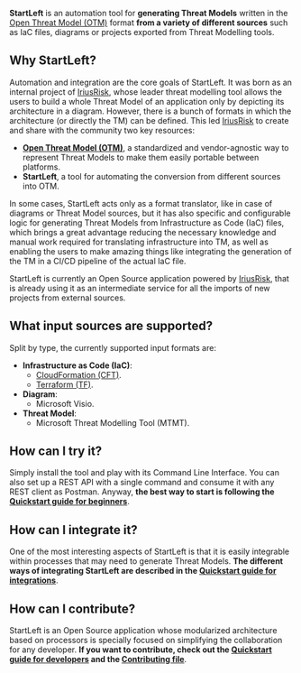 **StartLeft** is an automation tool for **generating Threat Models** written in the [Open Threat Model (OTM)](Open-Threat-Model-(OTM).md) 
format **from a variety of different sources** such as IaC files, diagrams or projects exported from 
Threat Modelling tools.

## Why StartLeft?

Automation and integration are the core goals of StartLeft. It was born as an internal project of [IriusRisk](https://www.iriusrisk.com/), whose leader threat 
modelling tool allows the users to build a whole Threat Model of an application only by depicting its architecture in a diagram.
However, there is a bunch of formats in which the architecture (or directly the TM) can be defined. This led [IriusRisk](https://www.iriusrisk.com/) to create
and share with the community two key resources:

* **[Open Threat Model (OTM)](Open-Threat-Model-(OTM).md)**, a standardized and vendor-agnostic way to represent Threat Models 
    to make them easily portable between platforms.
* **StartLeft**, a tool for automating the conversion from different sources into OTM.

In some cases, StartLeft acts only as a format translator, like in case of diagrams or Threat Model sources, but it has also
specific and configurable logic for generating Threat Models from Infrastructure as Code (IaC) files, which brings a great 
advantage reducing the necessary knowledge and manual work required for translating infrastructure into TM, as well as 
enabling the users to make amazing things like integrating the generation of the TM in a CI/CD pipeline of the actual IaC file.

StartLeft is currently an Open Source application powered by [IriusRisk](https://www.iriusrisk.com/), that is already using it 
as an intermediate service for all the imports of new projects from external sources.


## What input sources are supported?

Split by type, the currently supported input formats are:
* **Infrastructure as Code (IaC)**:
  * [CloudFormation (CFT)](https://aws.amazon.com/cloudformation/resources/templates/).
  * [Terraform (TF)](https://www.terraform.io/).
* **Diagram**:
  * Microsoft Visio.
* **Threat Model**:
  * Microsoft Threat Modelling Tool (MTMT).


## How can I try it?

Simply install the tool and play with its Command Line Interface. You can also set up a REST API with a single command
and consume it with any REST client as Postman. Anyway, **the best way to start is following the 
[Quickstart guide for beginners](Quickstart-Guide-for-Beginners.md)**.

## How can I integrate it?

One of the most interesting aspects of StartLeft is that it is easily integrable within processes that may need to generate
Threat Models. **The different ways of integrating StartLeft are described in the 
[Quickstart guide for integrations](integration/Quickstart-Guide-for-Integrations.md)**.

## How can I contribute?

StartLeft is an Open Source application whose modularized architecture based on processors is specially focused
on simplifying the collaboration for any developer. **If you want to contribute, check out the 
[Quickstart guide for developers](development/Quickstart-Guide-for-Developers.md) and the [Contributing file](Contributing.md)**. 
